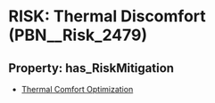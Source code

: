 # RISK: __Thermal Discomfort__ (PBN__Risk_2479)

## Property: has_RiskMitigation

* [Thermal Comfort Optimization](PBN__Mitigation_181)

